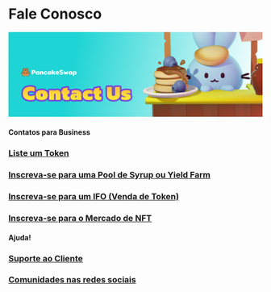# Fale Conosco

![](../.gitbook/assets/contact-us-header.png)

#### Contatos para Business

### [Liste um Token](business-partnerships.md#exchange)

### [Inscreva-se para uma Pool de Syrup ou Yield Farm](business-partnerships.md#farms-and-syrup-pools)

### [Inscreva-se para um IFO (Venda de Token)](business-partnerships.md#ifos-token-sales)

### [Inscreva-se para o Mercado de NFT](nft-market-applications.md)

####

#### Ajuda!

### [Suporte ao Cliente](customer-support.md#there-is-no-customer-support-for-pancakeswap)

### [Comunidades nas redes sociais](telegram.md)
